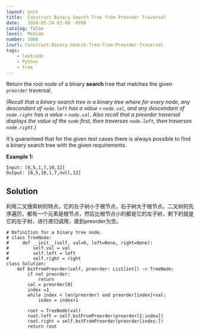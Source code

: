 ```yaml
---
layout: post
title:  Construct Binary Search Tree from Preorder Traversal
date:   2020-05-24 03:00 -0700
catalog: false
level:  Medium
number: 1008
lcurl: Construct-Binary-Search-Tree-from-Preorder-Traversal
tags:
    - leetcode
    - Python
    - tree
---
```

Return the root node of a binary **search** tree that matches the given `preorder` traversal.

*(Recall that a binary search tree is a binary tree where for every node, any descendant of `node.left` has a value `<` `node.val`, and any descendant of `node.right` has a value `>` `node.val`. Also recall that a preorder traversal displays the value of the `node` first, then traverses `node.left`, then traverses `node.right`.)*

It's guaranteed that for the given test cases there is always possible to find a binary search tree with the given requirements.

**Example 1:**

```
Input: [8,5,1,7,10,12]
Output: [8,5,10,1,7,null,12]
```


## Solution

利用二叉搜索树的特点，它的左子树小于根节点，右子树大于根节点。二叉树的先序遍历，都有一个元素是根节点，然后比根节点小的都是它的左子树，剩下的就是它的左子树，进行递归调用，直到preorder为空。

```
# Definition for a binary tree node.
# class TreeNode:
#     def __init__(self, val=0, left=None, right=None):
#         self.val = val
#         self.left = left
#         self.right = right
class Solution:
    def bstFromPreorder(self, preorder: List[int]) -> TreeNode:
        if not preorder:
            return
        val = preorder[0]
        index =1
        while index < len(preorder) and preorder[index]<val:
            index = index+1

        root = TreeNode(val)
        root.left = self.bstFromPreorder(preorder[1:index])
        root.right = self.bstFromPreorder(preorder[index:])
        return root
```

           
